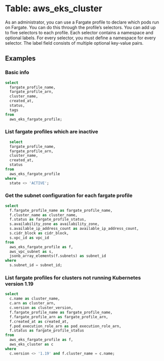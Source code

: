 # Table: aws_eks_cluster

As an administrator, you can use a Fargate profile to declare which pods run on Fargate. You can do this through the profile’s selectors. You can add up to five selectors to each profile. Each selector contains a namespace and optional labels. For every selector, you must define a namespace for every selector. The label field consists of multiple optional key-value pairs.

## Examples

### Basic info

```sql
select
  fargate_profile_name,
  fargate_profile_arn,
  cluster_name,
  created_at,
  status,
  tags
from
  aws_eks_fargate_profile;
```

### List fargate profiles which are inactive
```sql
  select
  fargate_profile_name,
  fargate_profile_arn,
  cluster_name,
  created_at,
  status
from
  aws_eks_fargate_profile
where
  state <> 'ACTIVE';
```

### Get the subnet configuration for each fargate profile

```sql
select
  f.fargate_profile_name as fargate_profile_name,
  f.cluster_name as cluster_name,
  f.status as fargate_profile_status,
  s.availability_zone as availability_zone,
  s.available_ip_address_count as available_ip_address_count,
  s.cidr_block as cidr_block,
  s.vpc_id as vpc_id
from
  aws_eks_fargate_profile as f,
  aws_vpc_subnet as s,
  jsonb_array_elements(f.subnets) as subnet_id
where
  s.subnet_id = subnet_id;
```

### List fargate profiles for clusters not running Kubernetes version 1.19

```sql
select
  c.name as cluster_name,
  c.arn as cluster_arn,
  c.version as cluster_version,
  f.fargate_profile_name as fargate_profile_name,
  f.fargate_profile_arn as fargate_profile_arn,
  f.created_at as created_at,
  f.pod_execution_role_arn as pod_execution_role_arn,
  f.status as fargate_profile_status
from
  aws_eks_fargate_profile as f,
  aws_eks_cluster as c
where
  c.version <> '1.19' and f.cluster_name = c.name;
```
